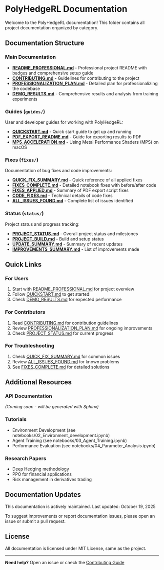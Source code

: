 # PolyHedgeRL Documentation

Welcome to the PolyHedgeRL documentation! This folder contains all project documentation organized by category.

##  Documentation Structure

### Main Documentation
- **[README_PROFESSIONAL.md](README_PROFESSIONAL.md)** - Professional project README with badges and comprehensive setup guide
- **[CONTRIBUTING.md](CONTRIBUTING.md)** - Guidelines for contributing to the project
- **[PROFESSIONALIZATION_PLAN.md](PROFESSIONALIZATION_PLAN.md)** - Detailed plan for professionalizing the codebase
- **[DEMO_RESULTS.md](DEMO_RESULTS.md)** - Comprehensive results and analysis from training experiments

###  Guides (`guides/`)
User and developer guides for working with PolyHedgeRL:

- **[QUICKSTART.md](guides/QUICKSTART.md)** - Quick start guide to get up and running
- **[PDF_EXPORT_README.md](guides/PDF_EXPORT_README.md)** - Guide for exporting results to PDF
- **[MPS_ACCELERATION.md](guides/MPS_ACCELERATION.md)** - Using Metal Performance Shaders (MPS) on macOS

###  Fixes (`fixes/`)
Documentation of bug fixes and code improvements:

- **[QUICK_FIX_SUMMARY.md](fixes/QUICK_FIX_SUMMARY.md)** - Quick reference of all applied fixes
- **[FIXES_COMPLETE.md](fixes/FIXES_COMPLETE.md)** - Detailed notebook fixes with before/after code
- **[FIXES_APPLIED.md](fixes/FIXES_APPLIED.md)** - Summary of PDF export script fixes
- **[CODE_FIXES.md](fixes/CODE_FIXES.md)** - Technical details of code fixes
- **[ALL_ISSUES_FOUND.md](fixes/ALL_ISSUES_FOUND.md)** - Complete list of issues identified

###  Status (`status/`)
Project status and progress tracking:

- **[PROJECT_STATUS.md](status/PROJECT_STATUS.md)** - Overall project status and milestones
- **[PROJECT_BUILD.md](status/PROJECT_BUILD.md)** - Build and setup status
- **[UPDATE_SUMMARY.md](status/UPDATE_SUMMARY.md)** - Summary of recent updates
- **[IMPROVEMENTS_SUMMARY.md](status/IMPROVEMENTS_SUMMARY.md)** - List of improvements made

##  Quick Links

### For Users
1. Start with [README_PROFESSIONAL.md](README_PROFESSIONAL.md) for project overview
2. Follow [QUICKSTART.md](guides/QUICKSTART.md) to get started
3. Check [DEMO_RESULTS.md](DEMO_RESULTS.md) for expected performance

### For Contributors
1. Read [CONTRIBUTING.md](CONTRIBUTING.md) for contribution guidelines
2. Review [PROFESSIONALIZATION_PLAN.md](PROFESSIONALIZATION_PLAN.md) for ongoing improvements
3. Check [PROJECT_STATUS.md](status/PROJECT_STATUS.md) for current progress

### For Troubleshooting
1. Check [QUICK_FIX_SUMMARY.md](fixes/QUICK_FIX_SUMMARY.md) for common issues
2. Review [ALL_ISSUES_FOUND.md](fixes/ALL_ISSUES_FOUND.md) for known problems
3. See [FIXES_COMPLETE.md](fixes/FIXES_COMPLETE.md) for detailed solutions

##  Additional Resources

### API Documentation
*(Coming soon - will be generated with Sphinx)*

### Tutorials
- Environment Development (see notebooks/02_Environment_development.ipynb)
- Agent Training (see notebooks/03_Agent_Training.ipynb)
- Performance Evaluation (see notebooks/04_Parameter_Analysis.ipynb)

### Research Papers
- Deep Hedging methodology
- PPO for financial applications
- Risk management in derivatives trading

##  Documentation Updates

This documentation is actively maintained. Last updated: October 19, 2025

To suggest improvements or report documentation issues, please open an issue or submit a pull request.

##  License

All documentation is licensed under MIT License, same as the project.

---

**Need help?** Open an issue or check the [Contributing Guide](CONTRIBUTING.md)
